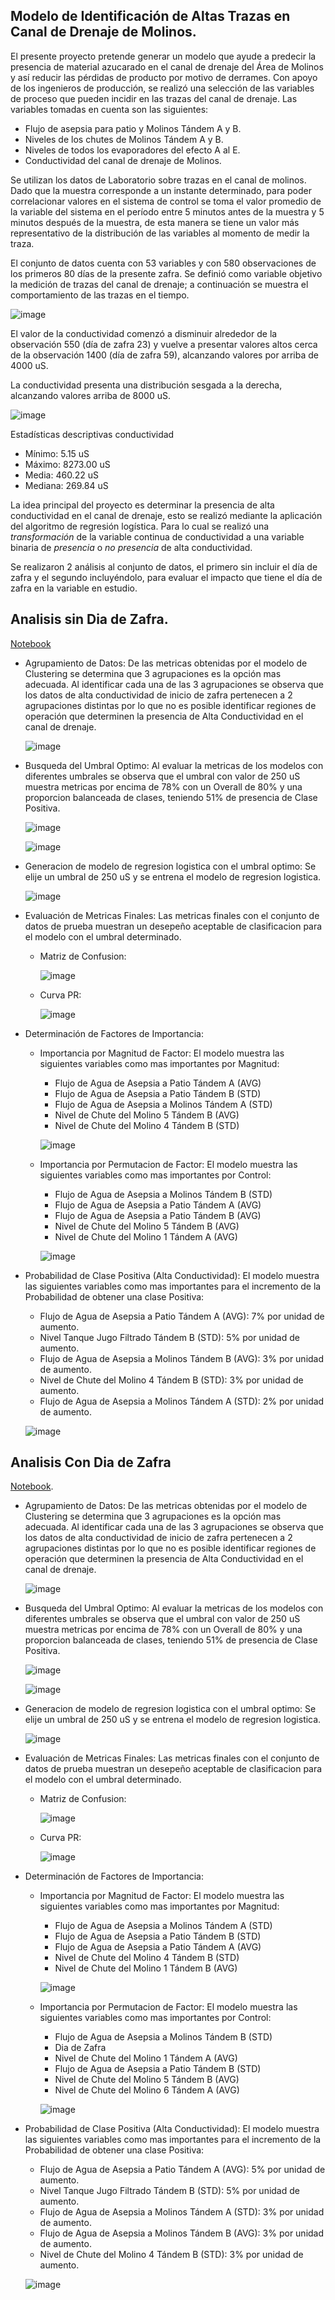 ## Modelo de Identificación de Altas Trazas en Canal de Drenaje de Molinos.

El presente proyecto pretende generar un modelo que ayude a predecir la presencia de material azucarado en el canal de drenaje del Área de Molinos y así reducir las pérdidas de producto por motivo de derrames. Con apoyo de los ingenieros de producción, se realizó una selección de las variables de proceso que pueden incidir en las trazas del canal de drenaje. Las variables tomadas en cuenta son las siguientes: 

  - Flujo de asepsia para patio y Molinos Tándem A y B.
  - Niveles de los chutes de Molinos Tándem A y B.
  - Niveles de todos los evaporadores del efecto A al E.
  - Conductividad del canal de drenaje de Molinos. 

Se utilizan los datos de Laboratorio sobre trazas en el canal de molinos. Dado que la muestra corresponde a un instante determinado, para poder correlacionar valores en el sistema de control se toma el valor promedio de la variable del sistema en el período entre 5 minutos antes de la muestra y 5 minutos después de la muestra, de esta manera se tiene un valor más representativo de la distribución de las variables al momento de medir la traza. 

El conjunto de datos cuenta con 53 variables y con 580 observaciones de los primeros 80 días de la presente zafra.  Se definió como variable objetivo la medición de trazas del canal de drenaje; a continuación se muestra el comportamiento de las trazas en el tiempo. 


![image](https://github.com/dsPSA2023/PSA/assets/161398218/40e437a8-b1c8-4ebe-ba60-f1a5d0f95336)

El valor de la conductividad comenzó a disminuir alrededor de la observación 550 (día de zafra 23) y vuelve a presentar valores altos cerca de la observación 1400 (día de zafra 59), alcanzando valores por arriba de 4000 uS.  

La conductividad presenta una distribución sesgada a la derecha, alcanzando valores arriba de 8000 uS.     

![image](https://github.com/dsPSA2023/PSA/assets/161398218/0b7be937-21fc-4389-ac02-2df28f52bfc0)

Estadísticas descriptivas conductividad 

  - Mínimo:         5.15 uS
  - Máximo:      8273.00 uS 
  - Media:        460.22 uS
  - Mediana:      269.84 uS 

La idea principal del proyecto es determinar la presencia de alta conductividad en el canal de drenaje, esto se realizó mediante la aplicación del algoritmo de regresión logística. Para lo cual se realizó una *transformación* de la variable continua de conductividad a una variable binaria de *presencia* o *no presencia* de alta conductividad. 


Se realizaron 2 análisis al conjunto de datos, el primero sin incluir el día de zafra y el segundo incluyéndolo, para evaluar el impacto que tiene el día de zafra en la variable en estudio.
 
## Analisis sin Dia de Zafra.
[Notebook](https://github.com/dsPSA2023/PSA/blob/bcdcfd4117b736d63e56fb5427a066d5777b22c2/Efluentes/Conductividad/Punto%201%20Canal%20Drenaje%20Molinos/Conductividad_Canal_Molinos.ipynb)

- Agrupamiento de Datos: De las metricas obtenidas por el modelo de Clustering se determina que 3 agrupaciones es la opción mas adecuada. Al identificar cada una de las 3 agrupaciones se observa que los datos de alta conductividad de inicio de zafra pertenecen a 2 agrupaciones distintas por lo que no es posible identificar regiones de operación que determinen la presencia de Alta Conductividad en el canal de drenaje.  

   ![image](https://github.com/dsPSA2023/PSA/assets/161398218/4687c1e4-a763-4004-aa15-6ad34eb7196f)

- Busqueda del Umbral Optimo: Al evaluar la metricas de los modelos con diferentes umbrales se observa que el umbral con valor de 250 uS muestra metricas por encima de 78% con un Overall de 80% y una proporcion balanceada de clases, teniendo 51% de presencia de Clase Positiva.  

   ![image](https://github.com/dsPSA2023/PSA/assets/161398218/27e3052e-91ad-4e1a-b992-95d8730fa107)


   ![image](https://github.com/dsPSA2023/PSA/assets/161398218/ae5520d5-0f10-4338-9fc2-5fe63bb6bddb)

  
- Generacion de modelo de regresion logistica con el umbral optimo: Se elije un umbral de 250 uS y se entrena el modelo de regresion logistica.   

   ![image](https://github.com/dsPSA2023/PSA/assets/161398218/2321fe82-ede6-4e1f-8c86-e7290f37bfb8)


- Evaluación de Metricas Finales: Las metricas finales con el conjunto de datos de prueba muestran un desepeño aceptable de clasificacion para el modelo con el umbral determinado.  
  - Matriz de Confusion:  

    ![image](https://github.com/dsPSA2023/PSA/assets/161398218/85281bb2-e3ff-4296-83fa-babd7020eb41)


  - Curva PR:

    ![image](https://github.com/dsPSA2023/PSA/assets/161398218/fe7bca8d-b00c-414d-838f-eb58f4740393)

 
- Determinación de Factores de Importancia:
  - Importancia por Magnitud de Factor:  El modelo muestra las siguientes variables como mas importantes por Magnitud:
      - Flujo de Agua de Asepsia a Patio Tándem A (AVG)
      - Flujo de Agua de Asepsia a Patio Tándem B (STD)
      - Flujo de Agua de Asepsia a Molinos Tándem A (STD)
      - Nivel de Chute del Molino 5 Tándem B (AVG)
      - Nivel de Chute del Molino 4 Tándem B (STD) 

     ![image](https://github.com/dsPSA2023/PSA/assets/161398218/779fbeab-4967-4263-906a-38971d3941c9)

  - Importancia por Permutacion de Factor: El modelo muestra las siguientes variables como mas importantes por Control:
      - Flujo de Agua de Asepsia a Molinos Tándem B (STD)
      - Flujo de Agua de Asepsia a Patio Tándem A (AVG)
      - Flujo de Agua de Asepsia a Patio Tándem B (AVG)
      - Nivel de Chute del Molino 5 Tándem B (AVG)
      - Nivel de Chute del Molino 1 Tándem A (AVG)  

  
    ![image](https://github.com/dsPSA2023/PSA/assets/161398218/086ec61c-b684-4dbf-9932-5e30dd96cfd5)

- Probabilidad de Clase Positiva (Alta Conductividad): El modelo muestra las siguientes variables como mas importantes para el incremento de la Probabilidad de obtener una clase Positiva:

  - Flujo de Agua de Asepsia a Patio Tándem A (AVG): 7% por unidad de aumento. 
  - Nivel Tanque Jugo Filtrado Tándem B (STD): 5% por unidad de aumento.
  - Flujo de Agua de Asepsia a Molinos Tándem B (AVG): 3% por unidad de aumento.
  - Nivel de Chute del Molino 4 Tándem B (STD): 3% por unidad de aumento.
  - Flujo de Agua de Asepsia a Molinos Tándem A (STD): 2% por unidad de aumento.


   ![image](https://github.com/dsPSA2023/PSA/assets/161398218/cbf4c6a5-95ca-4a6c-adca-f4cab039d958)


## Analisis Con Dia de Zafra
[Notebook](https://github.com/dsPSA2023/PSA/blob/bcdcfd4117b736d63e56fb5427a066d5777b22c2/Efluentes/Conductividad/Punto%201%20Canal%20Drenaje%20Molinos/Conductividad_Canal_Molinos_Dia_Zafra.ipynb).

- Agrupamiento de Datos: De las metricas obtenidas por el modelo de Clustering se determina que 3 agrupaciones es la opción mas adecuada. Al identificar cada una de las 3 agrupaciones se observa que los datos de alta conductividad de inicio de zafra pertenecen a 2 agrupaciones distintas por lo que no es posible identificar regiones de operación que determinen la presencia de Alta Conductividad en el canal de drenaje.  

   ![image](https://github.com/dsPSA2023/PSA/assets/161398218/445e09d3-dbe4-4357-a31d-7442b02a6013)


- Busqueda del Umbral Optimo: Al evaluar la metricas de los modelos con diferentes umbrales se observa que el umbral con valor de 250 uS muestra metricas por encima de 78% con un Overall de 80% y una proporcion balanceada de clases, teniendo 51% de presencia de Clase Positiva.  

   ![image](https://github.com/dsPSA2023/PSA/assets/161398218/c98abd24-ca89-47d8-9429-c72f12776c8a)


   ![image](https://github.com/dsPSA2023/PSA/assets/161398218/2eb74b3b-da1f-4657-8a32-31e03f53a151)

  
- Generacion de modelo de regresion logistica con el umbral optimo: Se elije un umbral de 250 uS y se entrena el modelo de regresion logistica.   

   ![image](https://github.com/dsPSA2023/PSA/assets/161398218/df933527-ebf8-40d4-ad35-d050a9bbdec9)



- Evaluación de Metricas Finales: Las metricas finales con el conjunto de datos de prueba muestran un desepeño aceptable de clasificacion para el modelo con el umbral determinado.  
  - Matriz de Confusion:  

    ![image](https://github.com/dsPSA2023/PSA/assets/161398218/d6496a72-9800-4757-902c-42766b808a19)


  - Curva PR:

    ![image](https://github.com/dsPSA2023/PSA/assets/161398218/03cf9b9a-1235-4eaf-92ec-1c7e1441a1de)

 
- Determinación de Factores de Importancia:
  - Importancia por Magnitud de Factor:  El modelo muestra las siguientes variables como mas importantes por Magnitud:
      - Flujo de Agua de Asepsia a Molinos Tándem A (STD)
      - Flujo de Agua de Asepsia a Patio Tándem B (STD)
      - Flujo de Agua de Asepsia a Patio Tándem A (AVG)
      - Nivel de Chute del Molino 4 Tándem B (STD)
      - Nivel de Chute del Molino 1 Tándem B (AVG)

     ![image](https://github.com/dsPSA2023/PSA/assets/161398218/216555f9-2c77-4d8c-b322-6647bc82af22)


  - Importancia por Permutacion de Factor: El modelo muestra las siguientes variables como mas importantes por Control:
      - Flujo de Agua de Asepsia a Molinos Tándem B (STD)
      - Dia de Zafra
      - Nivel de Chute del Molino 1 Tándem A (AVG)
      - Flujo de Agua de Asepsia a Patio Tándem B (STD)
      - Nivel de Chute del Molino 5 Tándem B (AVG)
      - Nivel de Chute del Molino 6 Tándem A (AVG)
        
  
      ![image](https://github.com/dsPSA2023/PSA/assets/161398218/05a34dd1-c3a5-4278-994d-a75a1758976c)


- Probabilidad de Clase Positiva (Alta Conductividad): El modelo muestra las siguientes variables como mas importantes para el incremento de la Probabilidad de obtener una clase Positiva:

  - Flujo de Agua de Asepsia a Patio Tándem A (AVG): 5% por unidad de aumento. 
  - Nivel Tanque Jugo Filtrado Tándem B (STD): 5% por unidad de aumento.
  - Flujo de Agua de Asepsia a Molinos Tándem A (STD): 3% por unidad de aumento.
  - Flujo de Agua de Asepsia a Molinos Tándem B (AVG): 3% por unidad de aumento.
  - Nivel de Chute del Molino 4 Tándem B (STD): 3% por unidad de aumento.
  

   ![image](https://github.com/dsPSA2023/PSA/assets/161398218/985f438f-8fa3-4d75-b64f-182dfb2c9d48)


